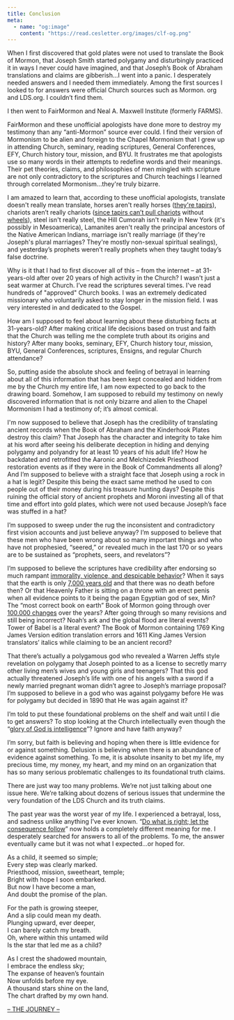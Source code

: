```yaml
---
title: Conclusion
meta:
  - name: "og:image"
    content: "https://read.cesletter.org/images/clf-og.png"
---
```


<RedTitleBar title="Conclusion" />

<QuoteWithReference
  quote="Mormonism, as it is called, must stand or fall on the story of Joseph Smith. He was either a Prophet of God, divinely called, properly appointed and commissioned or he was one of the biggest frauds this world has ever seen. There is no middle ground. If Joseph was a deceiver, who willfully attempted to mislead people, then he should be exposed, his claims should be refuted, and his doctrines shown to be false..."
  attribution="President Joseph Fielding Smith"
  source="Doctrines of Salvation, p.188"
  link="https://www.cesletter.org/conclusion/1"
/>

When I first discovered that gold plates were not used to translate the Book of Mormon, that Joseph Smith started polygamy and disturbingly practiced it in ways I never could have imagined, and that Joseph’s Book of Abraham translations and claims are gibberish...I went into a panic. I desperately needed answers and I needed them immediately. Among the first sources I looked to for answers were official Church sources such as Mormon. org and LDS.org. I couldn’t find them.

I then went to FairMormon and Neal A. Maxwell Institute (formerly FARMS).

FairMormon and these unofficial apologists have done more to destroy my testimony than any “anti-Mormon” source ever could. I find their version of Mormonism to be alien and foreign to the Chapel Mormonism that I grew up in attending Church, seminary, reading scriptures, General Conferences, EFY, Church history tour, mission, and BYU. It frustrates me that apologists use so many words in their attempts to redefine words and their meanings. Their pet theories, claims, and philosophies of men mingled with scripture are not only contradictory to the scriptures and Church teachings I learned through correlated Mormonism...they're truly bizarre.

I am amazed to learn that, according to these unofficial apologists, translate doesn't really mean translate, horses aren't really horses ([they're tapirs](https://www.cesletter.org/conclusion/2)), chariots aren’t really chariots ([since tapirs can’t pull chariots](https://www.cesletter.org/conclusion/3) without [wheels](https://www.cesletter.org/conclusion/4)), steel isn't really steel, the Hill Cumorah isn't really in New York (it's possibly in Mesoamerica), Lamanites aren't really the principal ancestors of the Native American Indians, marriage isn't really marriage (if they're Joseph's plural marriages? They're mostly non-sexual spiritual sealings), and yesterday’s prophets weren’t really prophets when they taught today’s false doctrine.

Why is it that I had to first discover all of this – from the internet – at 31-years-old after over 20 years of high activity in the Church? I wasn't just a seat warmer at Church. I’ve read the scriptures several times. I've read hundreds of "approved" Church books. I was an extremely dedicated missionary who voluntarily asked to stay longer in the mission field. I was very interested in and dedicated to the Gospel.

How am I supposed to feel about learning about these disturbing facts at 31-years-old? After making critical life decisions based on trust and faith that the Church was telling me the complete truth about its origins and history? After many books, seminary, EFY, Church history tour, mission, BYU, General Conferences, scriptures, Ensigns, and regular Church attendance?

So, putting aside the absolute shock and feeling of betrayal in learning about all of this information that has been kept concealed and hidden from me by the Church my entire life, I am now expected to go back to the drawing board. Somehow, I am supposed to rebuild my testimony on newly discovered information that is not only bizarre and alien to the Chapel Mormonism I had a testimony of; it’s almost comical.

I'm now supposed to believe that Joseph has the credibility of translating ancient records when the Book of Abraham and the Kinderhook Plates destroy this claim? That Joseph has the character and integrity to take him at his word after seeing his deliberate deception in hiding and denying polygamy and polyandry for at least 10 years of his adult life? How he backdated and retrofitted the Aaronic and Melchizedek Priesthood restoration events as if they were in the Book of Commandments all along? And I’m supposed to believe with a straight face that Joseph using a rock in a hat is legit? Despite this being the exact same method he used to con people out of their money during his treasure hunting days? Despite this ruining the official story of ancient prophets and Moroni investing all of that time and effort into gold plates, which were not used because Joseph’s face was stuffed in a hat?

I’m supposed to sweep under the rug the inconsistent and contradictory first vision accounts and just believe anyway? I’m supposed to believe that these men who have been wrong about so many important things and who have not prophesied, “seered,” or revealed much in the last 170 or so years are to be sustained as “prophets, seers, and revelators”?

I’m supposed to believe the scriptures have credibility after endorsing so much rampant [immorality, violence, and despicable behavior](https://www.cesletter.org/capricious-god)? When it says that the earth is only [7,000 years old](https://www.cesletter.org/science/3) and that there was no death before then? Or that Heavenly Father is sitting on a throne with an erect penis when all evidence points to it being the pagan Egyptian god of sex, Min? The “most correct book on earth” Book of Mormon going through over [100,000 changes](https://www.cesletter.org/conclusion/7) over the years? After going through so many revisions and still being incorrect? Noah’s ark and the global flood are literal events? Tower of Babel is a literal event? The Book of Mormon containing 1769 King James Version edition translation errors and 1611 King James Version translators’ italics while claiming to be an ancient record?

That there’s actually a polygamous god who revealed a Warren Jeffs style revelation on polygamy that Joseph pointed to as a license to secretly marry other living men’s wives and young girls and teenagers? That this god actually threatened Joseph’s life with one of his angels with a sword if a newly married pregnant woman didn’t agree to Joseph’s marriage proposal? I’m supposed to believe in a god who was against polygamy before He was for polygamy but decided in 1890 that He was again against it?

I’m told to put these foundational problems on the shelf and wait until I die to get answers? To stop looking at the Church intellectually even though the “[glory of God is intelligence](https://www.cesletter.org/conclusion/8)”? Ignore and have faith anyway?

I’m sorry, but faith is believing and hoping when there is little evidence for or against something. Delusion is believing when there is an abundance of evidence against something. To me, it is absolute insanity to bet my life, my precious time, my money, my heart, and my mind on an organization that has so many serious problematic challenges to its foundational truth claims.

There are just way too many problems. We’re not just talking about one issue here. We’re talking about dozens of serious issues that undermine the very foundation of the LDS Church and its truth claims.

The past year was the worst year of my life. I experienced a betrayal, loss, and sadness unlike anything I’ve ever known. “[Do what is right; let the consequence follow](https://www.cesletter.org/conclusion/9)” now holds a completely different meaning for me. I desperately searched for answers to all of the problems. To me, the answer eventually came but it was not what I expected...or hoped for.

<div class="poem">
  <p>
    As a child, it seemed so simple;<br/>
    Every step was clearly marked.<br/>
    Priesthood, mission, sweetheart, temple;<br/>
    Bright with hope I soon embarked.<br/>
    But now I have become a man,<br/>
    And doubt the promise of the plan.
  </p>
  <p>
    For the path is growing steeper,<br/>
    And a slip could mean my death.<br/>
    Plunging upward, ever deeper,<br/>
    I can barely catch my breath.<br/>
    Oh, where within this untamed wild<br/>
    Is the star that led me as a child?
  </p>
  <p>
    As I crest the shadowed mountain,<br/>
    I embrace the endless sky;<br/>
    The expanse of heaven’s fountain<br/>
    Now unfolds before my eye.<br/>
    A thousand stars shine on the land,<br/>
    The chart drafted by my own hand.
  </p>
  <a href="https://www.cesletter.org/conclusion/10" target="_blank" class="spaced-title">– THE JOURNEY –</a>
</div>
